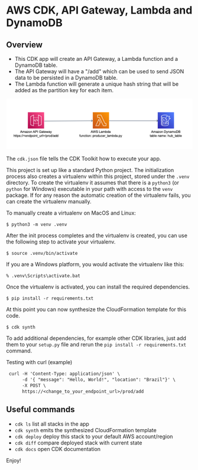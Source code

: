 
# AWS CDK, API Gateway, Lambda and DynamoDB

## Overview
- This CDK app will create an API Gateway, a Lambda function and a DynamoDB table.
- The API Gateway will have a "/add" which can be used to send JSON data to be persisted in a DynamoDB table.
- The Lambda function will generate a unique hash string that will be added as the partition key for each item.

![alt text](./architecture.png "Resources created by CDK")

The `cdk.json` file tells the CDK Toolkit how to execute your app.

This project is set up like a standard Python project.  The initialization
process also creates a virtualenv within this project, stored under the `.venv`
directory.  To create the virtualenv it assumes that there is a `python3`
(or `python` for Windows) executable in your path with access to the `venv`
package. If for any reason the automatic creation of the virtualenv fails,
you can create the virtualenv manually.

To manually create a virtualenv on MacOS and Linux:

```
$ python3 -m venv .venv
```

After the init process completes and the virtualenv is created, you can use the following
step to activate your virtualenv.

```
$ source .venv/bin/activate
```

If you are a Windows platform, you would activate the virtualenv like this:

```
% .venv\Scripts\activate.bat
```

Once the virtualenv is activated, you can install the required dependencies.

```
$ pip install -r requirements.txt
```

At this point you can now synthesize the CloudFormation template for this code.

```
$ cdk synth
```

To add additional dependencies, for example other CDK libraries, just add
them to your `setup.py` file and rerun the `pip install -r requirements.txt`
command.

Testing with curl (example)

```
 curl -H 'Content-Type: application/json' \
      -d '{ "message": "Hello, World!", "location": "Brazil"}' \
      -X POST \
      https://<change_to_your_endpoint_url>/prod/add
```

## Useful commands

 * `cdk ls`          list all stacks in the app
 * `cdk synth`       emits the synthesized CloudFormation template
 * `cdk deploy`      deploy this stack to your default AWS account/region
 * `cdk diff`        compare deployed stack with current state
 * `cdk docs`        open CDK documentation

Enjoy!
